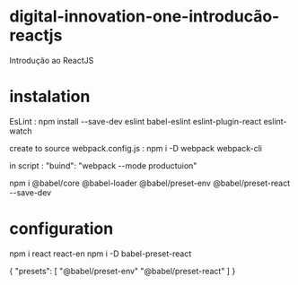 # digital-innovation-one-introducão-reactjs
Introdução ao ReactJS




# instalation 
EsLint : npm install --save-dev eslint babel-eslint eslint-plugin-react eslint-watch

create to source webpack.config.js : 
npm i -D webpack webpack-cli

in script : "buind": "webpack --mode productuion"

npm i @babel/core @babel-loader @babel/preset-env @babel/preset-react --save-dev

# configuration
npm i react react-en
npm i -D babel-preset-react

{
  "presets": [
    "@babel/preset-env"
    "@babel/preset-react"
  ]
}
